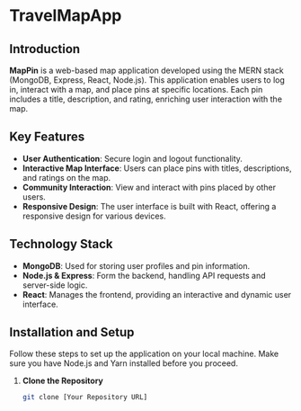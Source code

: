 # TravelMapApp

## Introduction
**MapPin** is a web-based map application developed using the MERN stack (MongoDB, Express, React, Node.js). This application enables users to log in, interact with a map, and place pins at specific locations. Each pin includes a title, description, and rating, enriching user interaction with the map.

## Key Features
- **User Authentication**: Secure login and logout functionality.
- **Interactive Map Interface**: Users can place pins with titles, descriptions, and ratings on the map.
- **Community Interaction**: View and interact with pins placed by other users.
- **Responsive Design**: The user interface is built with React, offering a responsive design for various devices.

## Technology Stack
- **MongoDB**: Used for storing user profiles and pin information.
- **Node.js & Express**: Form the backend, handling API requests and server-side logic.
- **React**: Manages the frontend, providing an interactive and dynamic user interface.

## Installation and Setup
Follow these steps to set up the application on your local machine. Make sure you have Node.js and Yarn installed before you proceed.

1. **Clone the Repository**
   ```bash
   git clone [Your Repository URL]
